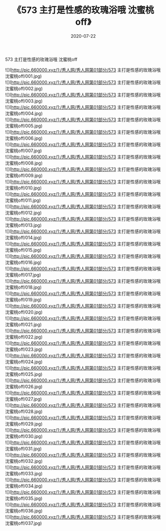 ﻿---
layout: post
title:  《573 主打是性感的玫瑰浴哦 沈蜜桃off》
date:   2020-07-22
img: http://pic.660000.xyz/1:/秀人网/秀人网第01部分/573 主打是性感的玫瑰浴哦 沈蜜桃off/000.jpg
categories: [美女, 清纯, 唯美]
---

573 主打是性感的玫瑰浴哦 沈蜜桃off

  ![](http://pic.660000.xyz/1:/秀人网/秀人网第01部分/573 主打是性感的玫瑰浴哦 沈蜜桃off/001.jpg) <br> ![](http://pic.660000.xyz/1:/秀人网/秀人网第01部分/573 主打是性感的玫瑰浴哦 沈蜜桃off/002.jpg) <br> ![](http://pic.660000.xyz/1:/秀人网/秀人网第01部分/573 主打是性感的玫瑰浴哦 沈蜜桃off/003.jpg) <br> ![](http://pic.660000.xyz/1:/秀人网/秀人网第01部分/573 主打是性感的玫瑰浴哦 沈蜜桃off/004.jpg) <br> ![](http://pic.660000.xyz/1:/秀人网/秀人网第01部分/573 主打是性感的玫瑰浴哦 沈蜜桃off/005.jpg) <br> ![](http://pic.660000.xyz/1:/秀人网/秀人网第01部分/573 主打是性感的玫瑰浴哦 沈蜜桃off/006.jpg) <br> ![](http://pic.660000.xyz/1:/秀人网/秀人网第01部分/573 主打是性感的玫瑰浴哦 沈蜜桃off/007.jpg) <br> ![](http://pic.660000.xyz/1:/秀人网/秀人网第01部分/573 主打是性感的玫瑰浴哦 沈蜜桃off/008.jpg) <br> ![](http://pic.660000.xyz/1:/秀人网/秀人网第01部分/573 主打是性感的玫瑰浴哦 沈蜜桃off/009.jpg) <br> ![](http://pic.660000.xyz/1:/秀人网/秀人网第01部分/573 主打是性感的玫瑰浴哦 沈蜜桃off/010.jpg) <br> ![](http://pic.660000.xyz/1:/秀人网/秀人网第01部分/573 主打是性感的玫瑰浴哦 沈蜜桃off/011.jpg) <br> ![](http://pic.660000.xyz/1:/秀人网/秀人网第01部分/573 主打是性感的玫瑰浴哦 沈蜜桃off/012.jpg) <br> ![](http://pic.660000.xyz/1:/秀人网/秀人网第01部分/573 主打是性感的玫瑰浴哦 沈蜜桃off/013.jpg) <br> ![](http://pic.660000.xyz/1:/秀人网/秀人网第01部分/573 主打是性感的玫瑰浴哦 沈蜜桃off/014.jpg) <br> ![](http://pic.660000.xyz/1:/秀人网/秀人网第01部分/573 主打是性感的玫瑰浴哦 沈蜜桃off/015.jpg) <br> ![](http://pic.660000.xyz/1:/秀人网/秀人网第01部分/573 主打是性感的玫瑰浴哦 沈蜜桃off/016.jpg) <br> ![](http://pic.660000.xyz/1:/秀人网/秀人网第01部分/573 主打是性感的玫瑰浴哦 沈蜜桃off/017.jpg) <br> ![](http://pic.660000.xyz/1:/秀人网/秀人网第01部分/573 主打是性感的玫瑰浴哦 沈蜜桃off/018.jpg) <br> ![](http://pic.660000.xyz/1:/秀人网/秀人网第01部分/573 主打是性感的玫瑰浴哦 沈蜜桃off/019.jpg) <br> ![](http://pic.660000.xyz/1:/秀人网/秀人网第01部分/573 主打是性感的玫瑰浴哦 沈蜜桃off/020.jpg) <br> ![](http://pic.660000.xyz/1:/秀人网/秀人网第01部分/573 主打是性感的玫瑰浴哦 沈蜜桃off/021.jpg) <br> ![](http://pic.660000.xyz/1:/秀人网/秀人网第01部分/573 主打是性感的玫瑰浴哦 沈蜜桃off/022.jpg) <br> ![](http://pic.660000.xyz/1:/秀人网/秀人网第01部分/573 主打是性感的玫瑰浴哦 沈蜜桃off/023.jpg) <br> ![](http://pic.660000.xyz/1:/秀人网/秀人网第01部分/573 主打是性感的玫瑰浴哦 沈蜜桃off/024.jpg) <br> ![](http://pic.660000.xyz/1:/秀人网/秀人网第01部分/573 主打是性感的玫瑰浴哦 沈蜜桃off/025.jpg) <br> ![](http://pic.660000.xyz/1:/秀人网/秀人网第01部分/573 主打是性感的玫瑰浴哦 沈蜜桃off/026.jpg) <br> ![](http://pic.660000.xyz/1:/秀人网/秀人网第01部分/573 主打是性感的玫瑰浴哦 沈蜜桃off/027.jpg) <br> ![](http://pic.660000.xyz/1:/秀人网/秀人网第01部分/573 主打是性感的玫瑰浴哦 沈蜜桃off/028.jpg) <br> ![](http://pic.660000.xyz/1:/秀人网/秀人网第01部分/573 主打是性感的玫瑰浴哦 沈蜜桃off/029.jpg) <br> ![](http://pic.660000.xyz/1:/秀人网/秀人网第01部分/573 主打是性感的玫瑰浴哦 沈蜜桃off/030.jpg) <br> ![](http://pic.660000.xyz/1:/秀人网/秀人网第01部分/573 主打是性感的玫瑰浴哦 沈蜜桃off/031.jpg) <br> ![](http://pic.660000.xyz/1:/秀人网/秀人网第01部分/573 主打是性感的玫瑰浴哦 沈蜜桃off/032.jpg) <br> ![](http://pic.660000.xyz/1:/秀人网/秀人网第01部分/573 主打是性感的玫瑰浴哦 沈蜜桃off/033.jpg) <br> ![](http://pic.660000.xyz/1:/秀人网/秀人网第01部分/573 主打是性感的玫瑰浴哦 沈蜜桃off/034.jpg) <br> ![](http://pic.660000.xyz/1:/秀人网/秀人网第01部分/573 主打是性感的玫瑰浴哦 沈蜜桃off/035.jpg) <br> ![](http://pic.660000.xyz/1:/秀人网/秀人网第01部分/573 主打是性感的玫瑰浴哦 沈蜜桃off/036.jpg) <br> ![](http://pic.660000.xyz/1:/秀人网/秀人网第01部分/573 主打是性感的玫瑰浴哦 沈蜜桃off/037.jpg) <br>